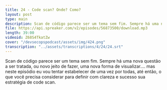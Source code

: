 ```yaml
---
title: 24 - Code scan? Onde? Como?
layout: post
type: main
description: Scan de código parece ser um tema sem fim. Sempre há uma nova questão a ser tratada, ou novo jeito de fazer, uma nova forma de visualizar.... mas neste episódio eu vou tentar estabelecer de uma vez por todas, até então, o que você precisa considerar para definir com clareza e sucesso sua estratégia de code scan.
file: https://api.spreaker.com/v2/episodes/56873500/download.mp3
length: 39:00
videoid: Z68S4TkatZw
cover: "/devsecopspodcast/assets/img/424.png"
transcription: "../assets/transcriptions/4/24/24.srt"
---
```


Scan de código parece ser um tema sem fim. Sempre há uma nova questão a ser tratada, ou novo jeito de fazer, uma nova forma de visualizar.... mas neste episódio eu vou tentar estabelecer de uma vez por todas, até então, o que você precisa considerar para definir com clareza e sucesso sua estratégia de code scan.